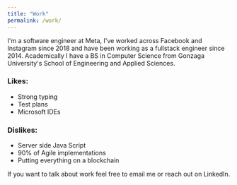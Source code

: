 ```yaml
---
title: "Work"
permalink: /work/
---
```

I'm a software engineer at Meta, I've worked across Facebook and Instagram since 2018 and have been working as a fullstack engineer since 2014. Academically I have a BS in Computer Science from Gonzaga University's School of Engineering and Applied Sciences.

### Likes:
- Strong typing
- Test plans
- Microsoft IDEs

### Dislikes:
- Server side Java Script
- 90% of Agile implementations 
- Putting everything on a blockchain 

If you want to talk about work feel free to email me or reach out on LinkedIn. 